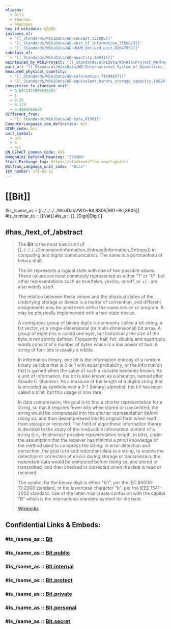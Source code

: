 ```yaml
---
aliases:
  - Bits
  - Shannon
  - Shannons 
has_id_wikidata: Q8805
instance_of:
  - "[[_Standards/WikiData/WD~concept,151885]]"
  - "[[_Standards/WikiData/WD~unit_of_information,3550873]]"
  - "[[_Standards/WikiData/WD~UCUM_derived_unit,82047057]]"
subclass_of:
  - "[[_Standards/WikiData/WD~quantity,309314]]"
maintained_by_WikiProject: "[[_Standards/WikiData/WD~WikiProject_Mathematics,8487137]]"
part_of: "[[_Standards/WikiData/WD~International_System_of_Quantities,16203461]]"
measured_physical_quantity:
  - "[[_Standards/WikiData/WD~information,71699827]]"
  - "[[_Standards/WikiData/WD~equivalent_binary_storage_capacity,106247681]]"
conversion_to_standard_unit:
  - 0.6931471805599453
  - 1
  - 0.25
  - 0.125
  - 0.0009765625
different_from:
  - "[[_Standards/WikiData/WD~byte,8799]]"
ComputerLanguage_com_definition: bit
UCUM_code: bit
unit_symbol:
  - bit
  - b
  - bit
UN_CEFACT_Common_Code: A99
OmegaWiki_Defined_Meaning: "356586"
Stack_Exchange_tag: https://stackoverflow.com/tags/bit
Wolfram_Language_unit_code: '"Bits"'
IEV_number: 171-02-11
---
```


# [[Bit]] 

#is_/same_as :: [[../../../../WikiData/WD~Bit,8805|WD~Bit,8805]] 
#is_/similar_to :: [[Nat]] 
#is_a :: [[../Digit|Digit]] 

## #has_/text_of_/abstract 

> The **Bit** is the most basic unit of [[../../../../Dimension/Information_Entropy|Information_Entropy]] in computing and digital communication. 
> The name is a portmanteau of binary digit. 
> 
> The bit represents a logical state with one of two possible values. 
> These values are most commonly represented as either "1" or "0", 
> but other representations such as true/false, yes/no, on/off, or +/− are also widely used.
>
> The relation between these values and the physical states of the underlying storage or device is a matter of convention, and different assignments may be used even within the same device or program. It may be physically implemented with a two-state device.
>
> A contiguous group of binary digits is commonly called a bit string, a bit vector, or a single-dimensional (or multi-dimensional) bit array. A group of eight bits is called one byte, but historically the size of the byte is not strictly defined. Frequently, half, full, double and quadruple words consist of a number of bytes which is a low power of two. A string of four bits is usually a nibble.
>
> In information theory, one bit is the information entropy of a random binary variable that is 0 or 1 with equal probability, or the information that is gained when the value of such a variable becomes known. As a unit of information, the bit is also known as a shannon, named after Claude E. Shannon.  As a measure of the length of a digital string that is encoded as symbols over a 0-1 (binary) alphabet, the bit has been called a binit, but this usage is now rare.
>
> In data compression, the goal is to find a shorter representation for a string, so that it requires fewer bits when stored or transmitted; the string would be compressed into the shorter representation before doing so, and then decompressed into its original form when read from storage or received. The field of algorithmic information theory is devoted to the study of the irreducible information content of a string (i.e., its shortest-possible representation length, in bits), under the assumption that the receiver has minimal a priori knowledge of the method used to compress the string. In error detection and correction, the goal is to add redundant data to a string, to enable the detection or correction of errors during storage or transmission; the redundant data would be computed before doing so, and stored or transmitted, and then checked or corrected when the data is read or received.
>
> The symbol for the binary digit is either "bit", per the IEC 80000-13:2008 standard, or the lowercase character "b", per the IEEE 1541-2002 standard. Use of the latter may create confusion with the capital "B" which is the international standard symbol for the byte.
>
> [Wikipedia](https://en.wikipedia.org/wiki/Bit) 


## Confidential Links & Embeds: 

### #is_/same_as :: [Bit](/_Standards/Mathematics/Number/Numeral_System/Binary_numeral_System/Bit.md) 

### #is_/same_as :: [Bit.public](/_public/Mathematics/Number/Numeral_System/Binary_numeral_System/Bit.public.md) 

### #is_/same_as :: [Bit.internal](/_internal/Mathematics/Number/Numeral_System/Binary_numeral_System/Bit.internal.md) 

### #is_/same_as :: [Bit.protect](/_protect/Mathematics/Number/Numeral_System/Binary_numeral_System/Bit.protect.md) 

### #is_/same_as :: [Bit.private](/_private/Mathematics/Number/Numeral_System/Binary_numeral_System/Bit.private.md) 

### #is_/same_as :: [Bit.personal](/_personal/Mathematics/Number/Numeral_System/Binary_numeral_System/Bit.personal.md) 

### #is_/same_as :: [Bit.secret](/_secret/Mathematics/Number/Numeral_System/Binary_numeral_System/Bit.secret.md)

